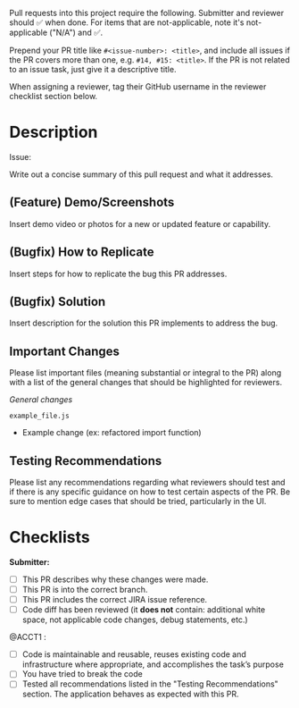 Pull requests into this project require the following. Submitter and reviewer should :white_check_mark: when done. For items that are not-applicable, note it's not-applicable ("N/A") and :white_check_mark:.

Prepend your PR title like `#<issue-number>: <title>`, and include all issues if the PR covers more than one, e.g. `#14, #15: <title>`. If the PR is not related to an issue task, just give it a descriptive title.

When assigning a reviewer, tag their GitHub username in the reviewer checklist section below.


# Description
Issue: <NUMBER-HERE>

Write out a concise summary of this pull request and what it addresses.

## (Feature) Demo/Screenshots
Insert demo video or photos for a new or updated feature or capability.

## (Bugfix) How to Replicate
Insert steps for how to replicate the bug this PR addresses.

## (Bugfix) Solution
Insert description for the solution this PR implements to address the bug.

## Important Changes
Please list important files (meaning substantial or integral to the PR) along with a list of the general changes that should be highlighted for reviewers.

_General changes_

`example_file.js`
- Example change (ex: refactored import function)

## Testing Recommendations
Please list any recommendations regarding what reviewers should test and if there is any specific guidance on how to test certain aspects of the PR. Be sure to mention edge cases that should be tried, particularly in the UI.

# Checklists

**Submitter:**
- [ ] This PR describes why these changes were made.
- [ ] This PR is into the correct branch.
- [ ] This PR includes the correct JIRA issue reference.
- [ ] Code diff has been reviewed (it **does not** contain: additional white space, not applicable code changes, debug statements, etc.)

@ACCT1 :
- [ ] Code is maintainable and reusable, reuses existing code and infrastructure where appropriate, and accomplishes the task’s purpose
- [ ] You have tried to break the code
- [ ] Tested all recommendations listed in the "Testing Recommendations" section. The application behaves as expected with this PR.
